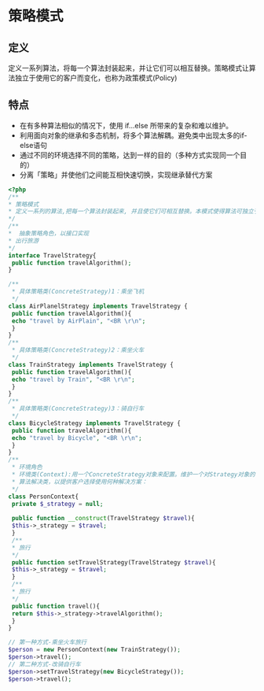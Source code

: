 # 策略模式

## 定义

定义一系列算法，将每一个算法封装起来，并让它们可以相互替换。策略模式让算法独立于使用它的客户而变化，也称为政策模式(Policy)

## 特点

- 在有多种算法相似的情况下，使用 if...else 所带来的复杂和难以维护。
- 利用面向对象的继承和多态机制，将多个算法解耦。避免类中出现太多的if-else语句
- 通过不同的环境选择不同的策略，达到一样的目的（多种方式实现同一个目的）
- 分离「策略」并使他们之间能互相快速切换，实现继承替代方案

```php
<?php
/**
* 策略模式
* 定义一系列的算法,把每一个算法封装起来, 并且使它们可相互替换。本模式使得算法可独立于使用它的客户而变化
*/ 
/**
*  抽象策略角色，以接口实现
* 出行旅游
*/
interface TravelStrategy{
 public function travelAlgorithm();
} 

/**
 * 具体策略类(ConcreteStrategy)1：乘坐飞机
 */
class AirPlanelStrategy implements TravelStrategy {
 public function travelAlgorithm(){
 echo "travel by AirPlain", "<BR \r\n"; 
 }
} 
/**
 * 具体策略类(ConcreteStrategy)2：乘坐火车
 */
class TrainStrategy implements TravelStrategy {
 public function travelAlgorithm(){
 echo "travel by Train", "<BR \r\n"; 
 }
} 
/**
 * 具体策略类(ConcreteStrategy)3：骑自行车
 */
class BicycleStrategy implements TravelStrategy {
 public function travelAlgorithm(){
 echo "travel by Bicycle", "<BR \r\n"; 
 }
} 
/**
 * 环境角色
 * 环境类(Context):用一个ConcreteStrategy对象来配置。维护一个对Strategy对象的引用。可定义一个接口来让Strategy访问它的数据。
 * 算法解决类，以提供客户选择使用何种解决方案：
 */
class PersonContext{
 private $_strategy = null;
 
 public function __construct(TravelStrategy $travel){
 $this->_strategy = $travel;
 }
 /**
 * 旅行
 */
 public function setTravelStrategy(TravelStrategy $travel){
 $this->_strategy = $travel;
 }
 /**
 * 旅行
 */
 public function travel(){
 return $this->_strategy->travelAlgorithm();
 }
} 

// 第一种方式-乘坐火车旅行
$person = new PersonContext(new TrainStrategy());
$person->travel();
// 第二种方式-改骑自行车
$person->setTravelStrategy(new BicycleStrategy());
$person->travel();

```

